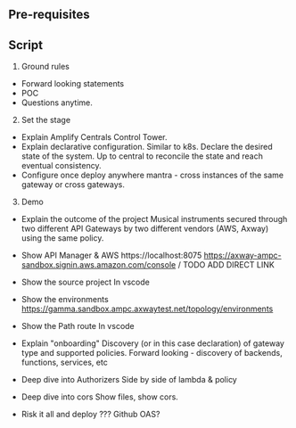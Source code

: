 Pre-requisites
--------------


Script
------

1) Ground rules

- Forward looking statements
- POC
- Questions anytime.

2) Set the stage
- Explain Amplify Centrals Control Tower. 
- Explain declarative configuration. Similar to k8s. Declare the desired state of the system. Up to central to reconcile the state and reach eventual consistency.
- Configure once deploy anywhere mantra - cross instances of the same gateway or cross gateways.

3) Demo 

- Explain the outcome of the project
Musical instruments secured through two different API Gateways by two different vendors (AWS, Axway) using the same policy.

- Show API Manager & AWS
https://localhost:8075
https://axway-ampc-sandbox.signin.aws.amazon.com/console / TODO ADD DIRECT LINK

- Show the source project
In vscode

- Show the environments
https://gamma.sandbox.ampc.axwaytest.net/topology/environments

- Show the Path route
In vscode

- Explain "onboarding"
Discovery (or in this case declaration) of gateway type and supported policies. 
Forward looking - discovery of backends, functions, services, etc

- Deep dive into Authorizers
Side by side of lambda & policy

- Deep dive into cors
Show files, show cors.

- Risk it all and deploy ??? Github OAS?

